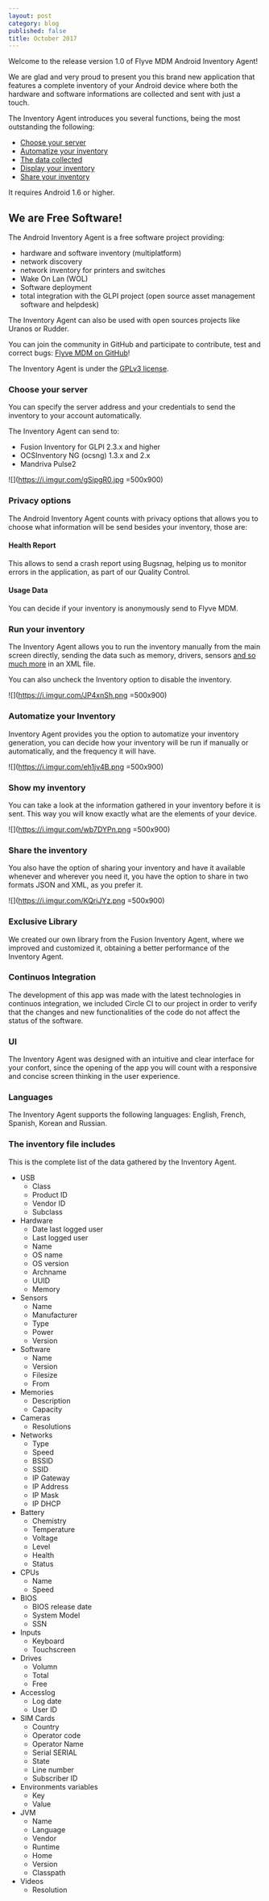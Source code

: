 ```yaml
---
layout: post
category: blog
published: false
title: October 2017
---
```

Welcome to the release version 1.0 of Flyve MDM Android Inventory Agent!

We are glad and very proud to present you this brand new application that features a complete inventory of your Android device where both the hardware and software informations are collected and sent with just a touch.

The Inventory Agent introduces you several functions, being the most outstanding the following:

- [Choose your server](#choose-your-server)
- [Automatize your inventory](#automatize-your-inventory)
- [The data collected](#the-inventory-file-includes)
- [Display your inventory](#show-my-inventory)
- [Share your inventory](#share-the-inventory)

It requires Android 1.6 or higher.

## We are Free Software!

The Android Inventory Agent is a free software project providing:
- hardware and software inventory (multiplatform)
- network discovery
- network inventory for printers and switches
- Wake On Lan (WOL)
- Software deployment
- total integration with the GLPI project (open source asset management software and helpdesk)

The Inventory Agent can also be used with open sources projects like Uranos or Rudder.

You can join the community in GitHub and participate to contribute, test and correct bugs: [Flyve MDM on GitHub](https://github.com/flyve-mdm)!

The Inventory Agent is under the [GPLv3 license](https://www.gnu.org/licenses/gpl-3.0.html).

### Choose your server

You can specify the server address and your credentials to send the inventory to your account automatically.

The Inventory Agent can send to:

- Fusion Inventory for GLPI 2.3.x and higher
- OCSInventory NG (ocsng) 1.3.x and 2.x
- Mandriva Pulse2

![](https://i.imgur.com/gSipgR0.jpg =500x900)


### Privacy options

The Android Inventory Agent counts with privacy options that allows you to choose what information will be send besides your inventory, those are:

#### Health Report

This allows to send a crash report using Bugsnag, helping us to monitor errors in the application, as part of our Quality Control.

#### Usage Data

You can decide if your inventory is anonymously send to Flyve MDM.

### Run your inventory

The Inventory Agent allows you to run the inventory manually from the main screen directly, sending the data such as memory, drivers, sensors [and so much more](#the-inventory-includes "See the complete list") in an XML file.

You can also uncheck the Inventory option to disable the inventory.

![](https://i.imgur.com/JP4xnSh.png =500x900)


### Automatize your Inventory

Inventory Agent provides you the option to automatize your inventory generation, you can decide how your inventory will be run if manually or automatically, and the frequency it will have.

![](https://i.imgur.com/eh1jv4B.png =500x900)


### Show my inventory

You can take a look at the information gathered in your inventory before it is sent. This way you will know exactly what are the elements of your device.

![](https://i.imgur.com/wb7DYPn.png =500x900)


### Share the inventory

You also have the option of sharing your inventory and have it available whenever and wherever you need it, you have the option to share in two formats JSON and XML, as you prefer it.

![](https://i.imgur.com/KQriJYz.png =500x900)


### Exclusive Library

We created our own library from the Fusion Inventory Agent, where we improved and customized it, obtaining a better performance of the Inventory Agent.

### Continuos Integration

The development of this app was made with the latest technologies in continuos integration, we included Circle CI to our project in order to verify that the changes and new functionalities of the code do not affect the status of the software.

### UI

The Inventory Agent was designed with an intuitive and clear interface for your confort, since the opening of the app you will count with a responsive and concise screen thinking in the user experience.

### Languages

The Inventory Agent supports the following languages: English, French, Spanish, Korean and Russian.

### The inventory file includes

This is the complete list of the data gathered by the Inventory Agent.

 - USB
    - Class 
    - Product ID 
    - Vendor ID 
    - Subclass
- Hardware
    - Date last logged user
    - Last logged user
    - Name
    - OS name
    - OS version
    - Archname
    - UUID
    - Memory
 - Sensors
    - Name 
    - Manufacturer 
    - Type 
    - Power 
    - Version 
 - Software
    - Name 
    - Version 
    - Filesize 
    - From
 - Memories
    - Description 
    - Capacity
 - Cameras
    - Resolutions
 - Networks
    - Type 
    - Speed 
    - BSSID 
    - SSID 
    - IP Gateway 
    - IP Address 
    - IP Mask 
    - IP DHCP
 - Battery
    - Chemistry 
    - Temperature 
    - Voltage 
    - Level 
    - Health 
    - Status
 - CPUs
    - Name
    - Speed
 - BIOS
    - BIOS release date 
    - System Model 
    - SSN
 - Inputs
    - Keyboard 
    - Touchscreen
 - Drives
    - Volumn 
    - Total 
    - Free
 - Accesslog
    - Log date 
    - User ID
 - SIM Cards
    - Country 
    - Operator code
    - Operator Name
    - Serial SERIAL 
    - State
    - Line number
    - Subscriber ID
 - Environments variables
    - Key
    - Value
 - JVM
    - Name
    - Language
    - Vendor
    - Runtime
    - Home
    - Version
    - Classpath
 - Videos
    - Resolution
